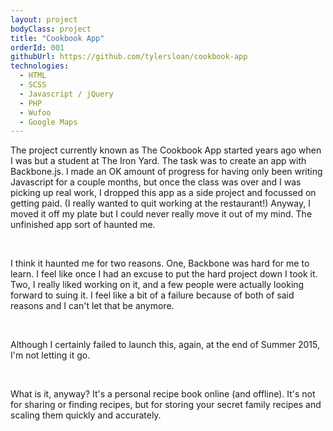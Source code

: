 ```yaml
---
layout: project
bodyClass: project
title: "Cookbook App"
orderId: 001
githubUrl: https://github.com/tylersloan/cookbook-app
technologies:
  - HTML
  - SCSS
  - Javascript / jQuery
  - PHP
  - Wufoo
  - Google Maps
---
```


The project currently known as The Cookbook App started years ago when I was but a student at The Iron Yard. The task was to create an app with Backbone.js. I made an OK amount of progress for having only been writing Javascript for a couple months, but once the class was over and I was picking up real work, I dropped this app as a side project and focussed on getting paid. (I really wanted to quit working at the restaurant!) Anyway, I moved it off my plate but I could never really move it out of my mind. The unfinished app sort of haunted me.

<br />

I think it haunted me for two reasons. One, Backbone was hard for me to learn. I feel like once I had an excuse to put the hard project down I took it. Two, I really liked working on it, and a few people were actually looking forward to suing it. I feel like a bit of a failure because of both of said reasons and I can't let that be anymore.

<br />

Although I certainly failed to launch this, again, at the end of Summer 2015, I'm not letting it go.

<br />

What is it, anyway? It's a personal recipe book online (and offline). It's not for sharing or finding recipes, but for storing your secret family recipes and scaling them quickly and accurately.